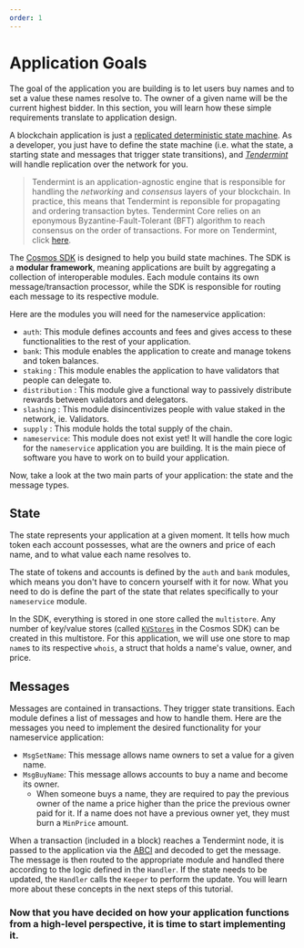 ```yaml
---
order: 1
---
```



# Application Goals

The goal of the application you are building is to let users buy names and to set a value these names resolve to. The owner of a given name will be the current highest bidder. In this section, you will learn how these simple requirements translate to application design.

A blockchain application is just a [replicated deterministic state machine](https://en.wikipedia.org/wiki/State_machine_replication). As a developer, you just have to define the state machine (i.e. what the state, a starting state and messages that trigger state transitions), and [_Tendermint_](https://tendermint.com/docs/introduction/introduction.html) will handle replication over the network for you.

> Tendermint is an application-agnostic engine that is responsible for handling the _networking_ and _consensus_ layers of your blockchain. In practice, this means that Tendermint is reponsible for propagating and ordering transaction bytes. Tendermint Core relies on an eponymous Byzantine-Fault-Tolerant (BFT) algorithm to reach consensus on the order of transactions. For more on Tendermint, click [here](https://tendermint.com/docs/introduction/introduction.html).

The [Cosmos SDK](https://github.com/cosmos/cosmos-sdk/) is designed to help you build state machines. The SDK is a **modular framework**, meaning applications are built by aggregating a collection of interoperable modules. Each module contains its own message/transaction processor, while the SDK is responsible for routing each message to its respective module.

Here are the modules you will need for the nameservice application:

- `auth`: This module defines accounts and fees and gives access to these functionalities to the rest of your application.
- `bank`: This module enables the application to create and manage tokens and token balances.
- `staking` : This module enables the application to have validators that people can delegate to.
- `distribution` : This module give a functional way to passively distribute rewards between validators and delegators.
- `slashing` : This module disincentivizes people with value staked in the network, ie. Validators.
- `supply` : This module holds the total supply of the chain.
- `nameservice`: This module does not exist yet! It will handle the core logic for the `nameservice` application you are building. It is the main piece of software you have to work on to build your application.

Now, take a look at the two main parts of your application: the state and the message types.

## State

The state represents your application at a given moment. It tells how much token each account possesses, what are the owners and price of each name, and to what value each name resolves to.

The state of tokens and accounts is defined by the `auth` and `bank` modules, which means you don't have to concern yourself with it for now. What you need to do is define the part of the state that relates specifically to your `nameservice` module.

In the SDK, everything is stored in one store called the `multistore`. Any number of key/value stores (called [`KVStores`](https://godoc.org/github.com/cosmos/cosmos-sdk/types#KVStore) in the Cosmos SDK) can be created in this multistore. For this application, we will use one store to map `name`s to its respective `whois`, a struct that holds a name's value, owner, and price.

## Messages

Messages are contained in transactions. They trigger state transitions. Each module defines a list of messages and how to handle them. Here are the messages you need to implement the desired functionality for your nameservice application:

- `MsgSetName`: This message allows name owners to set a value for a given name.
- `MsgBuyName`: This message allows accounts to buy a name and become its owner.
  - When someone buys a name, they are required to pay the previous owner of the name a price higher than the price the previous owner paid for it. If a name does not have a previous owner yet, they must burn a `MinPrice` amount.

When a transaction (included in a block) reaches a Tendermint node, it is passed to the application via the [ABCI](https://github.com/tendermint/tendermint/tree/master/abci) and decoded to get the message. The message is then routed to the appropriate module and handled there according to the logic defined in the `Handler`. If the state needs to be updated, the `Handler` calls the `Keeper` to perform the update. You will learn more about these concepts in the next steps of this tutorial.

### Now that you have decided on how your application functions from a high-level perspective, it is time to start implementing it.
